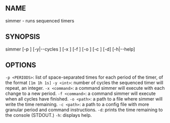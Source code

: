 ## NAME
simmer - runs sequenced timers

## SYNOPSIS
simmer [-p <PERIODS>] [-y|--cycles <int>] [-x <command>] [-f <command>] [-o <path>] [-c <path>] [-d] [-h|--help]

## OPTIONS
`-p <PERIODS>`: list of space-separated times for each period of the timer, of the format `[1m 1h 1s]` 
`-y <int>`: number of cycles the sequenced timer will repeat, an integer.
`-x <command>`: a command simmer will execute with each change to a new period.
`-f <command>`: a command simmer will execute when all cycles have finished.
`-o <path>`: a path to a file where simmer will write the time remaining.
`-c <path>`: a path to a config file with more granular period and command instructions.
`-d`: prints the time remaining to the console (STDOUT.)
`-h`: displays help.